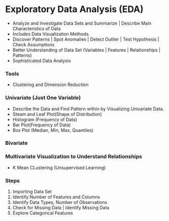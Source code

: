 # Exploratory Data Analysis (EDA)

- Analyze and Investigate Data Sets and Summarize | Describe Main Characteristics of Data 
- Includes Data Visualization Methods.
- Discover Patterns | Spot Anomalies | Detect Outlier | Test Hypothesis | Check Assumptions
- Better Understanding of Data Set (Variables | Features | Relationships | Patterns)
- Sophisticated Data Analysis 

### Tools
- Clustering and Dimension Reduction 

### Univariate (Just One Variable) 
- Describe the Data and Find Pattern within by Visualizing Univariate Data.
- Steam and Leaf Plot(Shape of Distribution)  
- Histogram (Frequency of Data) 
- Bar Plot(Frequency of Data)  
- Box Plot (Median, Min, Max, Quantiles) 

### Bivariate 

### Multivariate Visualization to Understand Relationships 
- K Mean CLustering (Unsupervised Learning)

### Steps
1. Importing Data Set
2. Identify Number of Features and Columns 
3. Identify Data Types, Number of Observations
4. Check for Missing Data | Identify Missing Data 
5. Explore Categorical Features 
